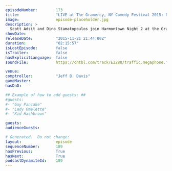 ```yaml
---
episodeNumber:        173
title:                "LIVE at The Gramercy, NY Comedy Festival 2015: Night 2"
image:                episode-placeholder.jpg
description: >
  Scott Adsit and Dino Stamatopoulos join Harmontown Night 2 at the Gramcery. Watch the INSANE footage at harmontown.com/live
showDate:             
releaseDate:          "2015-11-21 21:44:00Z"
duration:             "02:15:57"
isLostEpisode:        false
isTrailer:            false
hasExplicitLanguage:  false
soundFile:            https://chtbl.com/track/E2288/traffic.megaphone.fm/STA3793708845.mp3?updated=1561141113

venue:                
comptroller:          "Jeff B. Davis"
gameMaster:           
hasDnD:               

## Example of how to add guests: ##
#guests:
#- "Guy Pancake"
#- "Lady Omelette"
#- "Kid Hashbrown"

guests:
audienceGuests:

# Generated.  Do not change:
layout:               episode
sequenceNumber:       189
hasPrevious:          True
hasNext:              True
podcastDynamiteId:    189
---
```


<!-- The episode description will be rendered here -->
<!-- Add your content below here -->

